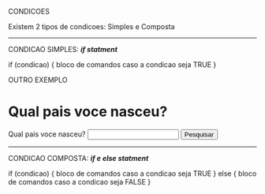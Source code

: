 CONDICOES

Existem 2 tipos de condicoes:
Simples e Composta

____________________________________________________________________
CONDICAO SIMPLES:
**_if statment_**

if (condicao) {
    bloco de comandos caso a condicao seja TRUE
} 

<script>
var vel = 12
console.log(`A velocidade do seu carro e de ${vel} Km/h`)
if ( vel > 60) {
    console.log(`Voce ultrapassou a velocidade permitida. MULTADO!`)    
}
console.log(`Dirija sempre usando o cinto de seguranca.`)
</script>


OUTRO EXEMPLO
<body>
    <h1>Qual pais voce nasceu?</h1>
    Qual pais voce nasceu? <input type="text" name="pais" id="pais">
    <input type="button" value="Pesquisar" onclick="clicar()">
    <div id="res"></div>

<script>
    function clicar(){
            var paisp = window.document.getElementById('pais') //fiz a ligacao do input dentro da funcao
            var res = window.document.getElementById('res') //fiz a ligacao da div dentro das funcao
            var meupais = String(paisp.value) //transformei o texto em string, nao sei pq se ele ja vem em string kkk
            res.innerHTML = `Seu pais de origem e ${meupais.toUpperCase()} <br>` //mudei o texto de res (div)
            if (meupais == 'brasil'){ //fiz a condicao
                res.innerHTML += `Voce e brasileiro!<br>` //bloco da condicao, acrescentei essa frase case a pessoa digite brasil
            }
            res.innerHTML += `Obrigada pela pesquisa :)` //acrescebtei mais uma frase na condicao
    }
</script>
</body>

____________________________________________________________________
CONDICAO COMPOSTA:
**_if e else statment_**

if (condicao) {
    bloco de comandos caso a condicao seja TRUE
} else {
    bloco de comandos caso a condicao seja FALSE
}

<script>
var pais = 'EUA'
console.log(`Vivendo em ${pais}`)
if ( pais == 'Brasil') {
    console.log(`Voce e Brasileiro`)    
} else {
    console.log(`Voce e estrangeiro`)
}
</script>